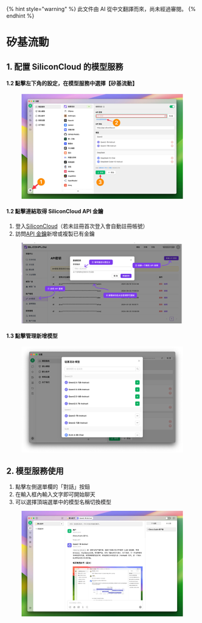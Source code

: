 
{% hint style="warning" %}
此文件由 AI 從中文翻譯而來，尚未經過審閱。
{% endhint %}

# 矽基流動

## 1. 配置 SiliconCloud 的模型服務 <a href="#id-2-siliconcloud" id="id-2-siliconcloud"></a>

#### [​](https://docs.siliconflow.cn/usercases/use-siliconcloud-in-cherry-studio#2-1)1.2 點擊左下角的設定，在模型服務中選擇【矽基流動】 <a href="#id-2-1" id="id-2-1"></a>

<figure><img src="https://raw.githubusercontent.com/siliconflow/doc-images/refs/heads/main/1-apikey-settings.webp" alt=""><figcaption></figcaption></figure>

#### [​](https://docs.siliconflow.cn/usercases/use-siliconcloud-in-cherry-studio#2-2-siliconcloud-api)1.2 點擊連結取得 SiliconCloud API 金鑰 <a href="#id-2-2-siliconcloud-api" id="id-2-2-siliconcloud-api"></a>

1.  登入[SiliconCloud](https://cloud.siliconflow.cn/)（若未註冊首次登入會自動註冊帳號）
2.  訪問[API 金鑰](https://cloud.siliconflow.cn/account/ak)新增或複製已有金鑰

<figure><img src="https://raw.githubusercontent.com/siliconflow/doc-images/refs/heads/main/2-siliconcloud-apikey.png" alt=""><figcaption></figcaption></figure>

#### [​](https://docs.siliconflow.cn/usercases/use-siliconcloud-in-cherry-studio#2-3)1.3 點擊管理新增模型 <a href="#id-2-3" id="id-2-3"></a>

<figure><img src="https://raw.githubusercontent.com/siliconflow/doc-images/refs/heads/main/3-models.png" alt=""><figcaption></figcaption></figure>

## [​](https://docs.siliconflow.cn/usercases/use-siliconcloud-in-cherry-studio#3)2. 模型服務使用 <a href="#id-3" id="id-3"></a>

1.  點擊左側選單欄的「對話」按鈕
2.  在輸入框內輸入文字即可開始聊天
3.  可以選擇頂端選單中的模型名稱切換模型

<figure><img src="https://raw.githubusercontent.com/siliconflow/doc-images/refs/heads/main/4-chat.webp" alt=""><figcaption></figcaption></figure>